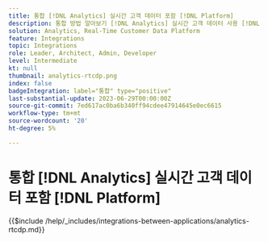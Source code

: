 ```yaml
---
title: 통합 [!DNL Analytics] 실시간 고객 데이터 포함 [!DNL Platform]
description: 통합 방법 알아보기 [!DNL Analytics] 실시간 고객 데이터 사용 [!DNL Platform].
solution: Analytics, Real-Time Customer Data Platform
feature: Integrations
topic: Integrations
role: Leader, Architect, Admin, Developer
level: Intermediate
kt: null
thumbnail: analytics-rtcdp.png
index: false
badgeIntegration: label="통합" type="positive"
last-substantial-update: 2023-06-29T00:00:00Z
source-git-commit: 7ed617ac0ba6b340ff94cdee47914645e0ec6615
workflow-type: tm+mt
source-wordcount: '20'
ht-degree: 5%

---
```



# 통합 [!DNL Analytics] 실시간 고객 데이터 포함 [!DNL Platform]

{{$include /help/_includes/integrations-between-applications/analytics-rtcdp.md}}
